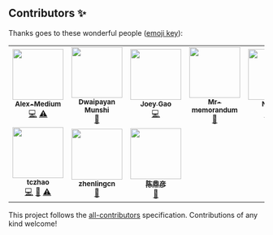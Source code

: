 
## Contributors ✨

Thanks goes to these wonderful people ([emoji key](https://allcontributors.org/docs/en/emoji-key)):

<!-- ALL-CONTRIBUTORS-LIST:START - Do not remove or modify this section -->
<!-- prettier-ignore-start -->
<!-- markdownlint-disable -->
<table>
  <tr>
    <td align="center"><a href="http://alex-medium.github.io"><img src="https://avatars.githubusercontent.com/u/78067955?v=4?s=100" width="100px;" alt=""/><br /><sub><b>Alex-Medium</b></sub></a><br /><a href="https://github.com/LAMDA-NJU/Deep-Forest/commits?author=Alex-Medium" title="Code">💻</a> <a href="https://github.com/LAMDA-NJU/Deep-Forest/commits?author=Alex-Medium" title="Tests">⚠️</a></td>
    <td align="center"><a href="https://github.com/dwaipayan05"><img src="https://avatars.githubusercontent.com/u/53687927?v=4?s=100" width="100px;" alt=""/><br /><sub><b>Dwaipayan Munshi</b></sub></a><br /><a href="https://github.com/LAMDA-NJU/Deep-Forest/commits?author=dwaipayan05" title="Documentation">📖</a></td>
    <td align="center"><a href="https://github.com/pjgao"><img src="https://avatars.githubusercontent.com/u/22350313?v=4?s=100" width="100px;" alt=""/><br /><sub><b>Joey Gao</b></sub></a><br /><a href="https://github.com/LAMDA-NJU/Deep-Forest/commits?author=pjgao" title="Code">💻</a></td>
    <td align="center"><a href="https://github.com/Mr-memorandum"><img src="https://avatars.githubusercontent.com/u/33889145?v=4?s=100" width="100px;" alt=""/><br /><sub><b>Mr-memorandum</b></sub></a><br /><a href="https://github.com/LAMDA-NJU/Deep-Forest/issues?q=author%3AMr-memorandum" title="Bug reports">🐛</a></td>
    <td align="center"><a href="https://github.com/NiMaZi"><img src="https://avatars.githubusercontent.com/u/19431549?v=4?s=100" width="100px;" alt=""/><br /><sub><b>NiMaZi</b></sub></a><br /><a href="https://github.com/LAMDA-NJU/Deep-Forest/commits?author=NiMaZi" title="Code">💻</a> <a href="https://github.com/LAMDA-NJU/Deep-Forest/commits?author=NiMaZi" title="Tests">⚠️</a></td>
    <td align="center"><a href="https://github.com/T-Allen-sudo"><img src="https://avatars.githubusercontent.com/u/65913092?v=4?s=100" width="100px;" alt=""/><br /><sub><b>T-Allen-sudo</b></sub></a><br /><a href="#maintenance-T-Allen-sudo" title="Maintenance">🚧</a> <a href="https://github.com/LAMDA-NJU/Deep-Forest/commits?author=T-Allen-sudo" title="Tests">⚠️</a></td>
    <td align="center"><a href="https://github.com/xuyxu"><img src="https://avatars.githubusercontent.com/u/22359569?v=4?s=100" width="100px;" alt=""/><br /><sub><b>Yi-Xuan Xu</b></sub></a><br /><a href="https://github.com/LAMDA-NJU/Deep-Forest/commits?author=xuyxu" title="Code">💻</a> <a href="https://github.com/LAMDA-NJU/Deep-Forest/commits?author=xuyxu" title="Documentation">📖</a> <a href="https://github.com/LAMDA-NJU/Deep-Forest/commits?author=xuyxu" title="Tests">⚠️</a></td>
  </tr>
  <tr>
    <td align="center"><a href="https://www.linkedin.com/in/tczhao/"><img src="https://avatars.githubusercontent.com/u/20961507?v=4?s=100" width="100px;" alt=""/><br /><sub><b>tczhao</b></sub></a><br /><a href="https://github.com/LAMDA-NJU/Deep-Forest/commits?author=tczhao" title="Code">💻</a> <a href="https://github.com/LAMDA-NJU/Deep-Forest/commits?author=tczhao" title="Documentation">📖</a> <a href="https://github.com/LAMDA-NJU/Deep-Forest/commits?author=tczhao" title="Tests">⚠️</a></td>
    <td align="center"><a href="https://github.com/zhenlingcn"><img src="https://avatars.githubusercontent.com/u/18747119?v=4?s=100" width="100px;" alt=""/><br /><sub><b>zhenlingcn</b></sub></a><br /><a href="https://github.com/LAMDA-NJU/Deep-Forest/issues?q=author%3Azhenlingcn" title="Bug reports">🐛</a></td>
    <td align="center"><a href="https://github.com/chendingyan"><img src="https://avatars.githubusercontent.com/u/16874978?v=4?s=100" width="100px;" alt=""/><br /><sub><b>陈鼎彦</b></sub></a><br /><a href="https://github.com/LAMDA-NJU/Deep-Forest/issues?q=author%3Achendingyan" title="Bug reports">🐛</a></td>
  </tr>
</table>

<!-- markdownlint-restore -->
<!-- prettier-ignore-end -->

<!-- ALL-CONTRIBUTORS-LIST:END -->

This project follows the [all-contributors](https://github.com/all-contributors/all-contributors) specification. Contributions of any kind welcome!